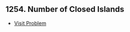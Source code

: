 ## 1254. Number of Closed Islands

-   [Visit Problem](https://leetcode.com/problems/number-of-closed-islands/description/)
